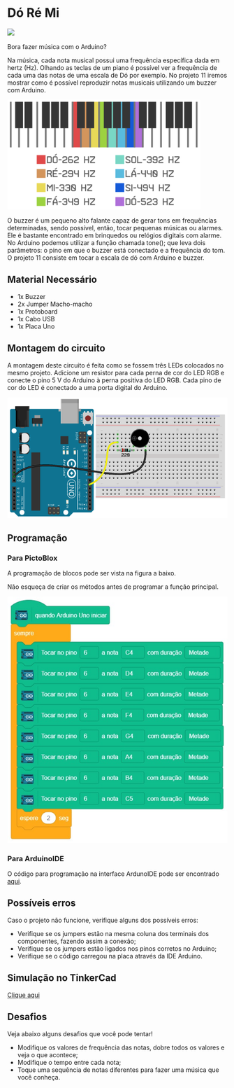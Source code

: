 # Dó Ré Mi

<div style="display: inline_block">
  <img src="https://img.shields.io/badge/Arduino-Uno-blue">
</div>

Bora fazer música com o Arduino?

Na música, cada nota musical possui uma frequência específica dada em hertz (Hz). Olhando as teclas de um piano é possível ver a frequência de cada uma das notas de uma escala de Dó por exemplo. No projeto 11 iremos mostrar como é possível reproduzir notas musicais utilizando um buzzer com Arduino.

![LEDblink](img/im1.png)

O buzzer é um pequeno alto falante capaz de gerar tons em frequências determinadas, sendo possível, então, tocar pequenas músicas ou alarmes. Ele é bastante encontrado em brinquedos ou relógios digitais com alarme. No Arduino podemos utilizar a função chamada tone(); que leva dois parâmetros: o pino em que o buzzer está conectado e a frequência do tom. O projeto 11 consiste em tocar a escala de dó com Arduino e buzzer.

## Material Necessário

- 1x Buzzer
- 2x Jumper Macho-macho
- 1x Protoboard
- 1x Cabo USB
- 1x Placa Uno

## Montagem do circuito

A montagem deste circuito é feita como se fossem três LEDs colocados no mesmo projeto. Adicione um resistor para cada perna de cor do LED RGB e conecte o pino 5 V do Arduino à perna positiva do LED RGB. Cada pino de cor do LED é conectado a uma porta digital do Arduino.

![montageExample](img/im2.png)

## Programação

### Para PictoBlox

A programação de blocos pode ser vista na figura a baixo.

Não esqueça de criar os métodos antes de programar a função principal.

![main](PictoBlox/main.png)

### Para ArduinoIDE

O código para programação na interface ArdunoIDE pode ser encontrado [aqui](ArduinoIDE/ArduinoIDE.cpp).

## Possíveis erros

Caso o projeto não funcione, verifique alguns dos possíveis erros:

- Verifique se os jumpers estão na mesma coluna dos terminais dos componentes, fazendo assim a
  conexão;
- Verifique se os jumpers estão ligados nos pinos corretos no Arduino;
- Verifique se o código carregou na placa através da IDE Arduino.

## Simulação no TinkerCad

[Clique aqui](https://www.tinkercad.com/things/jFERTptmmDp-incredible-curcan-jaiks/editel?tenant=circuits)

## Desafios

Veja abaixo alguns desafios que você pode tentar!

- Modifique os valores de frequência das notas, dobre todos os valores e veja o que acontece;
- Modifique o tempo entre cada nota;
- Toque uma sequência de notas diferentes para fazer uma música que você conheça.
